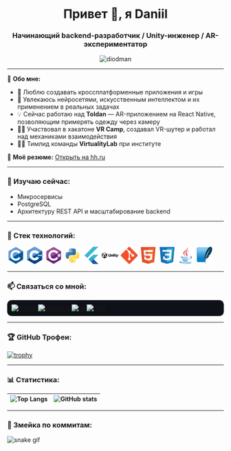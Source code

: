 <h1 align="center">Привет 👋, я Daniil</h1>
<h3 align="center">Начинающий backend-разработчик / Unity-инженер / AR-экспериментатор</h3>

<p align="center">
  <img src="https://komarev.com/ghpvc/?username=Diodman&label=Просмотры профиля&color=0e75b6&style=flat" alt="diodman" />
</p>

---

🎯 **Обо мне:**

- 🔧 Люблю создавать кроссплатформенные приложения и игры  
- 🧠 Увлекаюсь нейросетями, искусственным интеллектом и их применением в реальных задачах  
- 💡 Сейчас работаю над **Toldan** — AR-приложением на React Native, позволяющим примерять одежду через камеру  
- 👨‍💻 Участвовал в хакатоне **VR Camp**, создавал VR-шутер и работал над механиками взаимодействия  
- 🧑‍🏫 Тимлид команды **VirtualityLab** при институте  

📄 **Моё резюме:** [Открыть на hh.ru](https://hh.ru/resume/d8718bcfff0e76415c0039ed1f44567666535a)

---

### 🧠 Изучаю сейчас:
- Микросервисы  
- PostgreSQL
- Архитектуру REST API и масштабирование backend  

---

### 🚀 Стек технологий:

<p align="left">
  <img src="https://raw.githubusercontent.com/devicons/devicon/master/icons/c/c-original.svg" alt="c" width="40" height="40"/>
  <img src="https://raw.githubusercontent.com/devicons/devicon/master/icons/cplusplus/cplusplus-original.svg" alt="cplusplus" width="40" height="40"/>
  <img src="https://raw.githubusercontent.com/devicons/devicon/master/icons/csharp/csharp-original.svg" alt="csharp" width="40" height="40"/>
  <img src="https://raw.githubusercontent.com/devicons/devicon/master/icons/python/python-original.svg" alt="python" width="40" height="40"/>
  <img src="https://raw.githubusercontent.com/devicons/devicon/master/icons/flutter/flutter-original.svg" alt="flutter" width="40" height="40"/>
  <img src="https://raw.githubusercontent.com/devicons/devicon/master/icons/unity/unity-original-wordmark.svg" alt="unity" width="40" height="40"/>
  <img src="https://raw.githubusercontent.com/devicons/devicon/master/icons/git/git-original.svg" alt="git" width="40" height="40"/>
  <img src="https://raw.githubusercontent.com/devicons/devicon/master/icons/html5/html5-original.svg" alt="html5" width="40" height="40"/>
  <img src="https://raw.githubusercontent.com/devicons/devicon/master/icons/css3/css3-original.svg" alt="css3" width="40" height="40"/>
  <img src="https://raw.githubusercontent.com/devicons/devicon/master/icons/java/java-original.svg" alt="java" width="40" height="40"/>
  <img src="https://raw.githubusercontent.com/devicons/devicon/master/icons/sqlite/sqlite-original.svg" alt="sqlite" width="40" height="40"/>
</p>

---

### 📫 Связаться со мной:

<p align="left" style="background:#0e1117; padding:10px; border-radius:10px;">
  <a href="https://github.com/Diodman" target="_blank">
    <img src="https://img.icons8.com/ios-filled/40/ffffff/github.png" alt="github" />
  </a>
  <a href="https://t.me/Diodman" target="_blank">
    <img src="https://img.icons8.com/ios-filled/40/ffffff/telegram-app.png" alt="telegram" />
  </a>
  <a href="https://vk.com/tdaniilandreevich" target="_blank">
    <img src="https://img.icons8.com/ios-filled/40/ffffff/vk-com.png" alt="vk" />
  </a>
  <a href="mailto:daniil.11022004@mail.ru" target="_blank">
    <img src="https://img.icons8.com/ios-filled/40/ffffff/email-open.png" alt="mail" />
  </a>
</p>

---

### 🏆 GitHub Трофеи:
[![trophy](https://github-profile-trophy.vercel.app/?username=Diodman&theme=onedark&column=4)](https://github.com/ryo-ma/github-profile-trophy)

---

### 📊 Статистика:

| ![Top Langs](https://github-readme-stats.vercel.app/api/top-langs/?username=Diodman&layout=compact&hide=css,html&theme=tokyonight) | ![GitHub stats](https://github-readme-stats.vercel.app/api?username=Diodman&show_icons=true&theme=tokyonight) |
|:--:|:--:|

---

### 🐍 Змейка по коммитам:

![snake gif](https://github.com/Diodman/Diodman/blob/output/github-contribution-grid-snake.svg)
